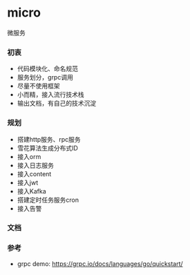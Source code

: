 # micro
微服务

### 初衷
- 代码模块化、命名规范
- 服务划分，grpc调用
- 尽量不使用框架
- 小而精，接入流行技术栈
- 输出文档，有自己的技术沉淀

### 规划
- 搭建http服务、rpc服务
- 雪花算法生成分布式ID
- 接入orm
- 接入日志服务
- 接入content
- 接入jwt
- 接入Kafka
- 搭建定时任务服务cron
- 接入告警

### 文档

### 参考
- grpc demo: https://grpc.io/docs/languages/go/quickstart/